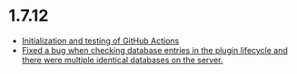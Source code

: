 # 1.7.12
- [Initialization and testing of GitHub Actions](https://github.com/moorl/MoorlFoundation/commit/c5a20d5c)
- [Fixed a bug when checking database entries in the plugin lifecycle and there were multiple identical databases on the server.](https://github.com/moorl/MoorlFoundation/commit/e1646abb)